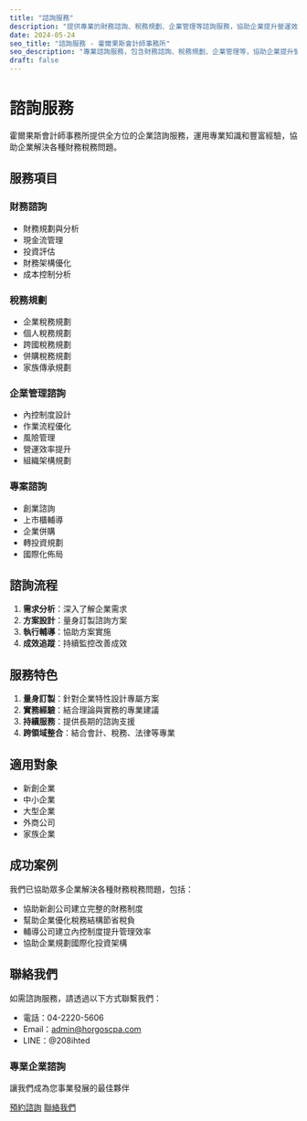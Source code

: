 ```yaml
---
title: "諮詢服務"
description: "提供專業的財務諮詢、稅務規劃、企業管理等諮詢服務，協助企業提升營運效率"
date: 2024-05-24
seo_title: "諮詢服務 - 霍爾果斯會計師事務所"
seo_description: "專業諮詢服務，包含財務諮詢、稅務規劃、企業管理等，協助企業提升營運效率和競爭力"
draft: false
---
```


# 諮詢服務

霍爾果斯會計師事務所提供全方位的企業諮詢服務，運用專業知識和豐富經驗，協助企業解決各種財務稅務問題。

## 服務項目

### 財務諮詢
- 財務規劃與分析
- 現金流管理
- 投資評估
- 財務架構優化
- 成本控制分析

### 稅務規劃
- 企業稅務規劃
- 個人稅務規劃
- 跨國稅務規劃
- 併購稅務規劃
- 家族傳承規劃

### 企業管理諮詢
- 內控制度設計
- 作業流程優化
- 風險管理
- 營運效率提升
- 組織架構規劃

### 專案諮詢
- 創業諮詢
- 上市櫃輔導
- 企業併購
- 轉投資規劃
- 國際化佈局

## 諮詢流程

1. **需求分析**：深入了解企業需求
2. **方案設計**：量身訂製諮詢方案
3. **執行輔導**：協助方案實施
4. **成效追蹤**：持續監控改善成效

## 服務特色

1. **量身訂製**：針對企業特性設計專屬方案
2. **實務經驗**：結合理論與實務的專業建議
3. **持續服務**：提供長期的諮詢支援
4. **跨領域整合**：結合會計、稅務、法律等專業

## 適用對象

- 新創企業
- 中小企業
- 大型企業
- 外商公司
- 家族企業

## 成功案例

我們已協助眾多企業解決各種財務稅務問題，包括：
- 協助新創公司建立完整的財務制度
- 幫助企業優化稅務結構節省稅負
- 輔導公司建立內控制度提升管理效率
- 協助企業規劃國際化投資架構

## 聯絡我們

如需諮詢服務，請透過以下方式聯繫我們：

- 電話：04-2220-5606
- Email：admin@horgoscpa.com
- LINE：@208ihted

<div class="service-cta">
  <div class="service-cta__content">
    <h3>專業企業諮詢</h3>
    <p>讓我們成為您事業發展的最佳夥伴</p>
    <div class="service-cta__buttons">
      <a href="/appointment/" class="btn btn-primary">預約諮詢</a>
      <a href="/contact/" class="btn btn-secondary">聯絡我們</a>
    </div>
  </div>
</div>
